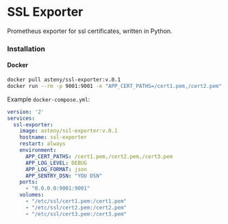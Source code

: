 # SSL Exporter 

Prometheus exporter for ssl certificates, written in Python.

### Installation

#### Docker

```bash
docker pull asteny/ssl-exporter:v.0.1
docker run --rm -p 9001:9001 -e "APP_CERT_PATHS=/cert1.pem,/cert2.pem" -v "$(pwd)/cert1.pem:/cert1.pem" -v "$(pwd)/cert2.pem:/cert2.pem" asteny/ssl-exporter:v.0.1
```

Example `docker-compose.yml`:

```yaml
version: '2'
services:
  ssl-exporter:
    image: asteny/ssl-exporter:v.0.1
    hostname: ssl-exporter
    restart: always
    environment:
      APP_CERT_PATHS: /cert1.pem,/cert2.pem,/cert3.pem
      APP_LOG_LEVEL: DEBUG
      APP_LOG_FORMAT: json
      APP_SENTRY_DSN: "YOU DSN"
    ports:
      - "0.0.0.0:9001:9001"
    volumes:
      - "/etc/ssl/cert1.pem:/cert1.pem"
      - "/etc/ssl/cert2.pem:/cert2.pem"
      - "/etc/ssl/cert3.pem:/cert3.pem"
```
